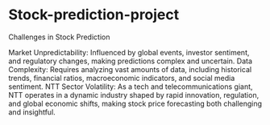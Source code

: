 # Stock-prediction-project

Challenges in Stock Prediction

Market Unpredictability: Influenced by global events, investor sentiment, and regulatory changes, making predictions complex and uncertain.
Data Complexity: Requires analyzing vast amounts of data, including historical trends, financial ratios, macroeconomic indicators, and social media sentiment.
NTT Sector Volatility: As a tech and telecommunications giant, NTT operates in a dynamic industry shaped by rapid innovation, regulation, and global economic shifts, making stock price forecasting both challenging and insightful.
